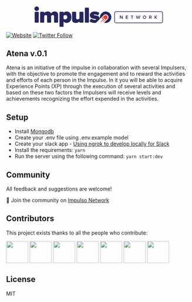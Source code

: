 <p align="center">
  <a href="https://impulso.network/" target="_blank" alt="Impulso Network">
    <svg xmlns="http://www.w3.org/2000/svg" viewBox="0 0 705.31 111.96" width="350"><defs><style>.cls-2{fill:#26265e}</style></defs> <g id="Camada_2" data-name="Camada 2"> <g id="_1._IMPULSONETWORK" data-name="1. Impsulo Network"> <path d="M385.13 81.07l-2.24 2.24a2.26 2.26 0 1 1-3.2-3.19l2.24-2.24a2.26 2.26 0 0 1 3.2 3.19m-14.39-1.59a2.24 2.24 0 0 0-3.19 0l-2.24 2.23a2.26 2.26 0 1 0 3.2 3.2l2.23-2.24a2.24 2.24 0 0 0 0-3.19m27.88-11.91l.25-.24a11.3 11.3 0 0 0-16-16c-.15.15-.3.31-.43.46l-.21.18-12.12 12.17a2.26 2.26 0 0 0 3.19 3.19l5.11-5.11a2.26 2.26 0 0 1 3.2 3.19l-.16.16-9.11 9.11a2.26 2.26 0 0 0 3.2 3.2l9.27-9.27a2.26 2.26 0 0 1 3.19 3.2l-1.28 1.28a2.26 2.26 0 0 0 3.2 3.19l8.63-8.63.07-.08" fill="#ee3e25"/> <path class="cls-2" d="M0 12.51A12.51 12.51 0 1 1 12.51 25 12.47 12.47 0 0 1 0 12.51M413.23 37a31.39 31.39 0 0 0-52.51 30.32l19.17-19.18a15.69 15.69 0 0 1 22.19 22.19L382.91 89.5A31.39 31.39 0 0 0 413.23 37M4 29.35zM333.39 49c-5.94-.86-7.68-1.11-7.68-2.72 0-1.36 2.36-2.48 5.58-2.48A30 30 0 0 1 346 48a3.84 3.84 0 0 0 4.7-1.15l4.65-8.24a3.78 3.78 0 0 0-1.07-4.8 47.23 47.23 0 0 0-23.08-6c-17.34 0-26.75 9.66-26.75 20.43 0 16.72 15.48 18.82 25.51 20.19 4.83.62 8.42 1.11 8.42 3 0 1.49-1.36 2.6-5.94 2.6-5.55 0-13.48-2.64-18.71-5.67a3.85 3.85 0 0 0-4.68 1.2L303.44 79a3.77 3.77 0 0 0 1.2 4.49c6.74 4.29 17 7.21 26.65 7.21a48.13 48.13 0 0 0 6.51-.42l21.79-21.79c-1-15.71-16.5-18-26.2-19.4m-34.06 36.32v-75a3.82 3.82 0 0 0-3.76-3.82h-14.76a3.77 3.77 0 0 0-3.81 3.74v75a3.84 3.84 0 0 0 3.77 3.83h14.76a3.76 3.76 0 0 0 3.76-3.76m-30-51.63v-.6a3.84 3.84 0 0 0-3.76-3.83h-14.69a3.77 3.77 0 0 0-3.77 3.76v33.16c-1.86 2.1-4.46 4.7-9.41 4.7-5.45 0-8.67-2.35-8.67-8.42V33.18a3.84 3.84 0 0 0-3.77-3.83h-14.76a3.76 3.76 0 0 0-3.76 3.76v39c0 10.28 5.94 18.57 19.81 18.57 10.53 0 17.09-4.33 20.56-8.17v2.88a3.83 3.83 0 0 0 3.67 3.81h15.05a3.76 3.76 0 0 0 3.57-3.76V33.78zM130 85.41V45.82c0-12.38-7.43-17.95-18.46-17.95-9.65 0-17.46 5.32-20.92 10.52-2.69-7.39-8.76-10.52-17.18-10.52-9.66 0-17.21 4.95-19.81 8.29v-2.98a3.84 3.84 0 0 0-3.76-3.83H35.1a3.77 3.77 0 0 0-3.77 3.76v52.23a3.84 3.84 0 0 0 3.77 3.83h14.76a3.76 3.76 0 0 0 3.76-3.77V52.26c1.48-1.73 4.21-4.7 9-4.7 5.07 0 6.81 3.09 6.81 6.68v31.1a3.84 3.84 0 0 0 3.76 3.83H88a3.77 3.77 0 0 0 3.77-3.77V52.26c1.49-1.73 4.21-4.7 9.16-4.7s6.82 3.09 6.82 6.68v31.1a3.84 3.84 0 0 0 3.76 3.83h14.76a3.77 3.77 0 0 0 3.73-3.76m73.11-26.21c0 20.56-11.4 31.45-26.26 31.45a21.19 21.19 0 0 1-16.85-7.8v25.34a3.77 3.77 0 0 1-3.77 3.77h-14.75a3.82 3.82 0 0 1-3.76-3.82v-75a3.76 3.76 0 0 1 3.76-3.77h14.76a3.84 3.84 0 0 1 3.76 3.81v2.49a21 21 0 0 1 16.84-7.8c14.86 0 26.26 10.89 26.26 31.33m-22.79 0c0-7.43-5.2-11.64-11.15-11.64-2.85 0-7.06 1.48-9.16 4.08v15.24c2 2.47 6.31 4.08 9.16 4.08 6 0 11.15-4.21 11.15-11.76M23.65 85.4V33.18a3.84 3.84 0 0 0-3.76-3.83H5.13a3.77 3.77 0 0 0-3.77 3.76v52.23a3.84 3.84 0 0 0 3.77 3.83h14.76a3.76 3.76 0 0 0 3.76-3.77M696.19 91.83H447.86a9.14 9.14 0 0 1-9.12-9.13v-47a9.13 9.13 0 0 1 9.12-9.12h248.33a9.13 9.13 0 0 1 9.12 9.12v47a9.14 9.14 0 0 1-9.12 9.13zM447.86 29.57a6.09 6.09 0 0 0-6.09 6.09v47a6.1 6.1 0 0 0 6.09 6.1h248.33a6.11 6.11 0 0 0 6.09-6.1v-47a6.1 6.1 0 0 0-6.09-6.09z"/> <path class="cls-2" d="M481.76 68.07l-9.29-12.7v12.7h-3.12v-17.8h3.2l9.11 12.36V50.27h3.12v17.8zM501.91 68.07v-17.8h12.21V53H505v4.61h8.89v2.75H505v4.94h9.08v2.75zM534.91 68.07V53h-5.4v-2.73h13.91V53H538v15zM573 68.07l-3.47-13.13-3.45 13.13h-3.34l-5.09-17.8h3.49l3.5 13.73 3.69-13.72h2.48L574.5 64l3.44-13.72h3.5l-5.08 17.8zM595.53 59.18a9.1 9.1 0 1 1 18.2 0 9.1 9.1 0 1 1-18.2 0zm15 0c0-3.68-2.32-6.43-5.9-6.43s-5.9 2.75-5.9 6.43 2.3 6.44 5.9 6.44 5.9-2.78 5.9-6.44zM640.27 68.07l-4-6.64h-3.09v6.64h-3.13v-17.8h7.83c3.52 0 5.82 2.29 5.82 5.58a5 5 0 0 1-4.22 5.23l4.35 7zm.26-12.22a2.8 2.8 0 0 0-3-2.83h-4.27v5.66h4.27a2.81 2.81 0 0 0 3-2.83zM670.86 68.07l-6-7.5-1.55 1.82v5.68h-3.11v-17.8h3.13v8.49l7-8.49h3.87l-7.24 8.41 7.77 9.39z"/> </g> </g> </svg>
  </a>
</p>

[![Website](https://img.shields.io/website-up-down-green-red/http/shields.io.svg?label=about)](http://impulso.network)
[![Twitter Follow](https://img.shields.io/twitter/follow/impulsonetwork.svg?style=social&label=Follow)](https://twitter.com/impulsonetwork)

## Atena v.0.1

Atena is an initiative of the impulse in collaboration with several Impulsers, with the objective to promote the engagement and to reward the activities and efforts of each person in the Impulse. In it you will be able to acquire Experience Points (XP) through the execution of several activities and based on these two factors the Impulsers will receive levels and achievements recognizing the effort expended in the activities.

## Setup

- Install [Mongodb](https://www.mongodb.com/)
- Create your .env file using .env.example model
- Create your slack app - [Using ngrok to develop locally for Slack](https://api.slack.com/tutorials/tunneling-with-ngrok)
- Install the requirements: `yarn`
- Run the server using the following command: `yarn start:dev`

## Community

All feedback and suggestions are welcome!

💬 Join the community on [Impulso Network](https://impulso.network)

## Contributors

This project exists thanks to all the people who contribute:

<p>
<img src="https://ca.slack-edge.com/T7ZU9V5S6-UCJA2A8Q5-1641bfb963de-48" width="60px">
<img src="https://ca.slack-edge.com/T7ZU9V5S6-UB348CP6Z-0c38a12a4dc6-48" width="60px">
<img src="https://ca.slack-edge.com/T7ZU9V5S6-U9670TYSJ-81d8f97e5554-48" width="60px">
<img src="https://ca.slack-edge.com/T7ZU9V5S6-U7ZD2FCBB-38b85b8fe171-48" width="60px">
<img src="https://ca.slack-edge.com/T7ZU9V5S6-UAR3DR2AV-g611e782a6b7-48" width="60px">
<img src="https://ca.slack-edge.com/T7ZU9V5S6-UCDNR1N59-5ae8f8e81f9f-48" width="60px">
<img src="https://ca.slack-edge.com/T7ZU9V5S6-UCJPCNB70-28c3b996d546-48" width="60px">
</p>

## License

MIT
